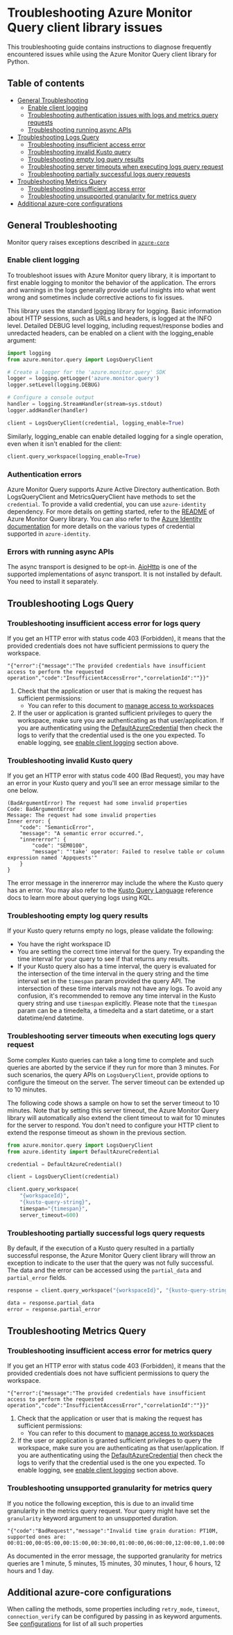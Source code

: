 # Troubleshooting Azure Monitor Query client library issues

This troubleshooting guide contains instructions to diagnose frequently encountered issues while using the Azure Monitor Query client library for Python.

## Table of contents

* [General Troubleshooting](#general-troubleshooting)
    * [Enable client logging](#enable-client-logging)
    * [Troubleshooting authentication issues with logs and metrics query requests](#authentication-errors)
    * [Troubleshooting running async APIs](#errors-with-running-async-apis)
* [Troubleshooting Logs Query](#troubleshooting-logs-query)
    * [Troubleshooting insufficient access error](#troubleshooting-insufficient-access-error-for-logs-query)
    * [Troubleshooting invalid Kusto query](#troubleshooting-invalid-kusto-query)
    * [Troubleshooting empty log query results](#troubleshooting-empty-log-query-results)
    * [Troubleshooting server timeouts when executing logs query request](#troubleshooting-server-timeouts-when-executing-logs-query-request)
    * [Troubleshooting partially successful logs query requests](#troubleshooting-partially-successful-logs-query-requests)
* [Troubleshooting Metrics Query](#troubleshooting-metrics-query)
    * [Troubleshooting insufficient access error](#troubleshooting-insufficient-access-error-for-metrics-query)
    * [Troubleshooting unsupported granularity for metrics query](#troubleshooting-unsupported-granularity-for-metrics-query)
* [Additional azure-core configurations](#additional-azure-core-configurations)

## General Troubleshooting

Monitor query raises exceptions described in [`azure-core`](https://github.com/Azure/azure-sdk-for-python/blob/main/sdk/core/azure-core/README.md)

### Enable client logging

To troubleshoot issues with Azure Monitor query library, it is important to first enable logging to monitor the behavior of the application. The errors and warnings in the logs generally provide useful insights into what went wrong and sometimes include corrective actions to fix issues.

This library uses the standard [logging](https://docs.python.org/3/library/logging.html) library for logging. Basic information about HTTP sessions, such as URLs and headers, is logged at the INFO level.
Detailed DEBUG level logging, including request/response bodies and unredacted headers, can be enabled on a client with the logging_enable argument:

```python
import logging
from azure.monitor.query import LogsQueryClient

# Create a logger for the 'azure.monitor.query' SDK
logger = logging.getLogger('azure.monitor.query')
logger.setLevel(logging.DEBUG)

# Configure a console output
handler = logging.StreamHandler(stream=sys.stdout)
logger.addHandler(handler)

client = LogsQueryClient(credential, logging_enable=True)
```

Similarly, logging_enable can enable detailed logging for a single operation, even when it isn't enabled for the client:

```python
client.query_workspace(logging_enable=True)
```

### Authentication errors

Azure Monitor Query supports Azure Active Directory authentication. Both LogsQueryClient and
MetricsQueryClient have methods to set the `credential`. To provide a valid credential, you can use
`azure-identity` dependency. For more details on getting started, refer to
the [README](https://github.com/Azure/azure-sdk-for-python/tree/main/sdk/monitor/azure-monitor-query#create-the-client)
of Azure Monitor Query library. You can also refer to
the [Azure Identity documentation](https://docs.microsoft.com/python/api/overview/azure/identity-readme)
for more details on the various types of credential supported in `azure-identity`.

### Errors with running async APIs

The async transport is designed to be opt-in. [AioHttp](https://pypi.org/project/aiohttp/) is one of the supported implementations of async transport. It is not installed by default. You need to install it separately.

## Troubleshooting Logs Query

### Troubleshooting insufficient access error for logs query

If you get an HTTP error with status code 403 (Forbidden), it means that the provided credentials does not have
sufficient permissions to query the workspace.
```text
"{"error":{"message":"The provided credentials have insufficient access to perform the requested operation","code":"InsufficientAccessError","correlationId":""}}"
```

1. Check that the application or user that is making the request has sufficient permissions:
    * You can refer to this document to [manage access to workspaces](https://docs.microsoft.com/azure/azure-monitor/logs/manage-access#manage-access-using-workspace-permissions)
2. If the user or application is granted sufficient privileges to query the workspace, make sure you are
   authenticating as that user/application. If you are authenticating using the
   [DefaultAzureCredential](https://github.com/Azure/azure-sdk-for-python/tree/main/sdk/identity/azure-identity#defaultazurecredential)
   then check the logs to verify that the credential used is the one you expected. To enable logging, see [enable
   client logging](#enable-client-logging) section above.

### Troubleshooting invalid Kusto query

If you get an HTTP error with status code 400 (Bad Request), you may have an error in your Kusto query and you'll
see an error message similar to the one below.

```text
(BadArgumentError) The request had some invalid properties
Code: BadArgumentError
Message: The request had some invalid properties
Inner error: {
    "code": "SemanticError",
    "message": "A semantic error occurred.",
    "innererror": {
        "code": "SEM0100",
        "message": "'take' operator: Failed to resolve table or column expression named 'Appquests'"
    }
}
```

The error message in the innererror may include the where the Kusto query has an error. You may also refer to the [Kusto Query Language](https://docs.microsoft.com/azure/data-explorer/kusto/query) reference docs to learn more about querying logs using KQL.

### Troubleshooting empty log query results

If your Kusto query returns empty no logs, please validate the following:

- You have the right workspace ID
- You are setting the correct time interval for the query. Try expanding the time interval for your query to see if that
  returns any results.
- If your Kusto query also has a time interval, the query is evaluated for the intersection of the time interval in the
  query string and the time interval set in the `timespan` param provided the query API. The intersection of
  these time intervals may not have any logs. To avoid any confusion, it's recommended to remove any time interval in
  the Kusto query string and use `timespan` explicitly. Please note that the `timespan` param can be a timedelta,
  a timedelta and a start datetime, or a start datetime/end datetime.

### Troubleshooting server timeouts when executing logs query request

Some complex Kusto queries can take a long time to complete and such queries are aborted by the
service if they run for more than 3 minutes. For such scenarios, the query APIs on `LogsQueryClient`, provide options to
configure the timeout on the server. The server timeout can be extended up to 10 minutes.

The following code shows a sample on how to set the server timeout to 10 minutes. Note that by setting this server
timeout, the Azure Monitor Query library will automatically also extend the client timeout to wait for 10 minutes for
the server to respond. You don't need to configure your HTTP client to extend the response timeout as shown in the
previous section.

```python
from azure.monitor.query import LogsQueryClient
from azure.identity import DefaultAzureCredential

credential = DefaultAzureCredential()

client = LogsQueryClient(credential)

client.query_workspace(
    "{workspaceId}",
    "{kusto-query-string}",
    timespan="{timespan}",
    server_timeout=600)
```

### Troubleshooting partially successful logs query requests

By default, if the execution of a Kusto query resulted in a partially successful response, the Azure Monitor Query
client library will throw an exception to indicate to the user that the query was not fully successful. The data and
the error can be accessed using the `partial_data` and `partial_error` fields.

```python
response = client.query_workspace("{workspaceId}", "{kusto-query-string}", timespan="{timespan}")

data = response.partial_data
error = response.partial_error
```

## Troubleshooting Metrics Query

### Troubleshooting insufficient access error for metrics query

If you get an HTTP error with status code 403 (Forbidden), it means that the provided credentials does not have
sufficient permissions to query the workspace.
```text
"{"error":{"message":"The provided credentials have insufficient access to perform the requested operation","code":"InsufficientAccessError","correlationId":""}}"
```

1. Check that the application or user that is making the request has sufficient permissions:
    * You can refer to this document to [manage access to workspaces](https://docs.microsoft.com/azure/azure-monitor/logs/manage-access#manage-access-using-workspace-permissions)
2. If the user or application is granted sufficient privileges to query the workspace, make sure you are
   authenticating as that user/application. If you are authenticating using the
   [DefaultAzureCredential](https://github.com/Azure/azure-sdk-for-python/tree/main/sdk/identity/azure-identity#defaultazurecredential)
   then check the logs to verify that the credential used is the one you expected. To enable logging, see [enable
   client logging](#enable-client-logging) section above.

### Troubleshooting unsupported granularity for metrics query

If you notice the following exception, this is due to an invalid time granularity in the metrics query request. Your
query might have set the `granularity` keyword argument to an unsupported duration.

```text
"{"code":"BadRequest","message":"Invalid time grain duration: PT10M, supported ones are: 00:01:00,00:05:00,00:15:00,00:30:00,01:00:00,06:00:00,12:00:00,1.00:00:00"}"
```

As documented in the error message, the supported granularity for metrics queries are 1 minute, 5 minutes, 15 minutes,
30 minutes, 1 hour, 6 hours, 12 hours and 1 day.


## Additional azure-core configurations

When calling the methods, some properties including `retry_mode`, `timeout`, `connection_verify` can be configured by passing in as keyword arguments. See
[configurations](https://github.com/Azure/azure-sdk-for-python/blob/main/sdk/core/azure-core/README.md#configurations) for list of all such properties